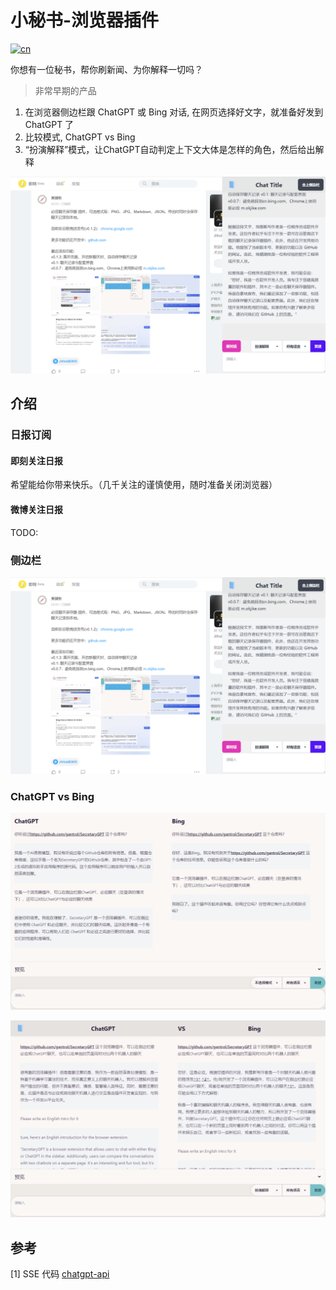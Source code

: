 # 小秘书-浏览器插件

[![cn](https://img.shields.io/badge/readme-English-blue.svg?style=for-the-badge&logo=appveyor)](README.EN.md)

你想有一位秘书，帮你刷新闻、为你解释一切吗？

> 非常早期的产品

1. 在浏览器侧边栏跟 ChatGPT 或 Bing 对话, 在网页选择好文字，就准备好发到 ChatGPT 了
2. 比较模式, ChatGPT vs Bing
3. “扮演解释”模式，让ChatGPT自动判定上下文大体是怎样的角色，然后给出解释

![img.png](assets/demo.png)

## 介绍

### 日报订阅

#### 即刻关注日报

希望能给你带来快乐。（几千关注的谨慎使用，随时准备关闭浏览器）

#### 微博关注日报

TODO: 

### 侧边栏

![img.png](assets/demo.png)

### ChatGPT vs Bing

![img.png](assets/chatGPT-vs-Bing.png)

![img.png](assets/chatGPT-vs-Bing1.png)


## 参考

[1] SSE 代码 [chatgpt-api](https://github.com/transitive-bullshit/chatgpt-api#reverse-proxy)
